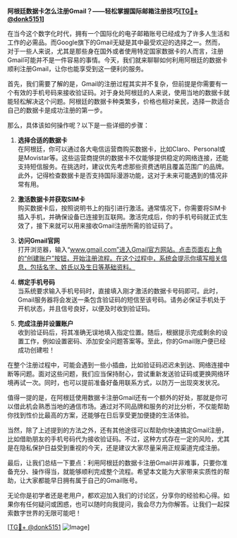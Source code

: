 **阿根廷数据卡怎么注册Gmail？——轻松掌握国际邮箱注册技巧[[TG💪+ @donk5151](https://t.me/s/donk5151)]**

在当今这个数字化时代，拥有一个国际化的电子邮箱账号已经成为了许多人生活和工作的必需品。而Google旗下的Gmail无疑是其中最受欢迎的选择之一。然而，对于一些人来说，尤其是那些身在国外或者使用特定国家数据卡的人而言，注册Gmail可能并不是一件容易的事情。今天，我们就来聊聊如何利用阿根廷的数据卡顺利注册Gmail，让你也能享受到这一便利的服务。

首先，我们需要了解的是，Gmail的注册过程其实并不复杂，但前提是你需要有一个有效的手机号码来接收验证码。对于身处阿根廷的人来说，使用当地的数据卡就能轻松解决这个问题。阿根廷的数据卡种类繁多，价格也相对亲民，选择一款适合自己的数据卡是成功注册的第一步。

那么，具体该如何操作呢？以下是一些详细的步骤：

1. **选择合适的数据卡**  
   在阿根廷，你可以通过各大电信运营商购买数据卡，比如Claro、Personal或是Movistar等。这些运营商提供的数据卡不仅能够提供稳定的网络连接，还能支持短信服务。在挑选时，建议优先考虑那些资费透明且覆盖范围广的品牌。此外，记得检查数据卡是否支持国际漫游功能，这对于未来可能遇到的情况非常有用。

2. **激活数据卡并获取SIM卡**  
   购买数据卡后，按照说明书上的指引进行激活。通常情况下，你需要将SIM卡插入手机，并确保设备已连接到互联网。激活完成后，你的手机号码就正式生效了，接下来就可以用来接收Gmail注册所需的验证码了。

3. **访问Gmail官网**  
   打开浏览器，输入“www.gmail.com”进入Gmail官方网站。点击页面右上角的“创建账户”按钮，开始注册流程。在这个过程中，系统会提示你填写相关信息，包括名字、姓氏以及生日等基础资料。

4. **绑定手机号码**  
   当系统要求输入手机号码时，直接填入刚才激活的数据卡号码即可。此时，Gmail服务器将会发送一条包含验证码的短信至该号码。请务必保证手机处于开机状态，并且信号良好，以便及时收到验证码。

5. **完成注册并设置账户**  
   收到验证码后，将其准确无误地填入指定位置。随后，根据提示完成剩余的设置工作，例如设置密码、添加安全问题答案等。至此，你的Gmail账户便已经成功创建啦！

在整个注册过程中，可能会遇到一些小插曲，比如验证码迟迟未到达、网络连接中断等问题。面对这些问题，我们应当保持耐心，尝试重新发送验证码或更换网络环境再试一次。同时，也可以提前准备好备用联系方式，以防万一出现突发状况。

值得一提的是，在阿根廷使用数据卡注册Gmail还有一个额外的好处，那就是你可以借此机会熟悉当地的通信市场。通过对不同品牌和服务的对比分析，不仅能帮助你找到性价比最高的方案，还能够在日后享受更加便捷的生活体验。

当然，除了上述提到的方法之外，还有其他途径可以帮助你快速搞定Gmail注册，比如借助朋友的手机号码代为接收验证码。不过，这种方式存在一定的风险，尤其是在隐私保护日益受到重视的今天，还是建议大家尽量采用正规渠道完成注册。

最后，让我们总结一下要点：利用阿根廷的数据卡注册Gmail并非难事，只要你准备充分、操作得当，就能够顺利完成整个流程。希望本文能为大家带来实质性的帮助，让大家都能早日拥有属于自己的Gmail账号。

无论你是初学者还是老用户，都欢迎加入我们的讨论区，分享你的经验和心得。如果你有任何疑问或困惑，也可以随时向我提问，我会尽力为你解答。让我们一起探索数字世界的无限可能吧！

[[TG💪+ @donk5151](https://t.me/s/donk5151) ![Image](https://i.postimg.cc/rwNCRYN7/Snipaste-2025-04-30-17-27-05.png)]